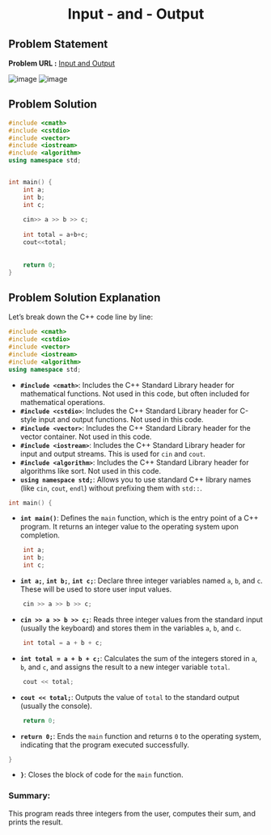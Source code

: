 <h1 align='center'>Input - and - Output</h1>

## Problem Statement

**Problem URL :** [Input and Output](https://www.hackerrank.com/challenges/cpp-input-and-output/problem?isFullScreen=true)

![image](https://github.com/user-attachments/assets/60eacfbb-be5b-4c15-9144-0b5607814749)
![image](https://github.com/user-attachments/assets/fb8fef49-6e89-4dc9-808e-57bf237eabd0)


## Problem Solution
```cpp
#include <cmath>
#include <cstdio>
#include <vector>
#include <iostream>
#include <algorithm>
using namespace std;


int main() {
    int a;
    int b;
    int c;
    
    cin>> a >> b >> c;
    
    int total = a+b+c;
    cout<<total;
    
    
    return 0;
}

```

## Problem Solution Explanation

Let’s break down the C++ code line by line:

```cpp
#include <cmath>
#include <cstdio>
#include <vector>
#include <iostream>
#include <algorithm>
using namespace std;
```
- **`#include <cmath>`**: Includes the C++ Standard Library header for mathematical functions. Not used in this code, but often included for mathematical operations.
- **`#include <cstdio>`**: Includes the C++ Standard Library header for C-style input and output functions. Not used in this code.
- **`#include <vector>`**: Includes the C++ Standard Library header for the vector container. Not used in this code.
- **`#include <iostream>`**: Includes the C++ Standard Library header for input and output streams. This is used for `cin` and `cout`.
- **`#include <algorithm>`**: Includes the C++ Standard Library header for algorithms like sort. Not used in this code.
- **`using namespace std;`**: Allows you to use standard C++ library names (like `cin`, `cout`, `endl`) without prefixing them with `std::`.

```cpp
int main() {
```
- **`int main()`**: Defines the `main` function, which is the entry point of a C++ program. It returns an integer value to the operating system upon completion.

```cpp
    int a;
    int b;
    int c;
```
- **`int a;`**, **`int b;`**, **`int c;`**: Declare three integer variables named `a`, `b`, and `c`. These will be used to store user input values.

```cpp
    cin >> a >> b >> c;
```
- **`cin >> a >> b >> c;`**: Reads three integer values from the standard input (usually the keyboard) and stores them in the variables `a`, `b`, and `c`.

```cpp
    int total = a + b + c;
```
- **`int total = a + b + c;`**: Calculates the sum of the integers stored in `a`, `b`, and `c`, and assigns the result to a new integer variable `total`.

```cpp
    cout << total;
```
- **`cout << total;`**: Outputs the value of `total` to the standard output (usually the console).

```cpp
    return 0;
```
- **`return 0;`**: Ends the `main` function and returns `0` to the operating system, indicating that the program executed successfully.

```cpp
}
```
- **`}`**: Closes the block of code for the `main` function.

### Summary:
This program reads three integers from the user, computes their sum, and prints the result.
